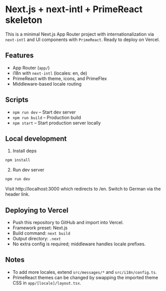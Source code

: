 # Next.js + next-intl + PrimeReact skeleton

This is a minimal Next.js App Router project with internationalization via `next-intl` and UI components with `PrimeReact`. Ready to deploy on Vercel.

## Features
- App Router (`app/`)
- i18n with `next-intl` (locales: en, de)
- PrimeReact with theme, icons, and PrimeFlex
- Middleware-based locale routing

## Scripts
- `npm run dev` – Start dev server
- `npm run build` – Production build
- `npm start` – Start production server locally

## Local development
1. Install deps
```bash
npm install
```
2. Run dev server
```bash
npm run dev
```
Visit http://localhost:3000 which redirects to /en. Switch to German via the header link.

## Deploying to Vercel
- Push this repository to GitHub and import into Vercel.
- Framework preset: Next.js
- Build command: `next build`
- Output directory: `.next`
- No extra config is required; middleware handles locale prefixes.

## Notes
- To add more locales, extend `src/messages/*` and `src/i18n/config.ts`.
- PrimeReact themes can be changed by swapping the imported theme CSS in `app/[locale]/layout.tsx`.